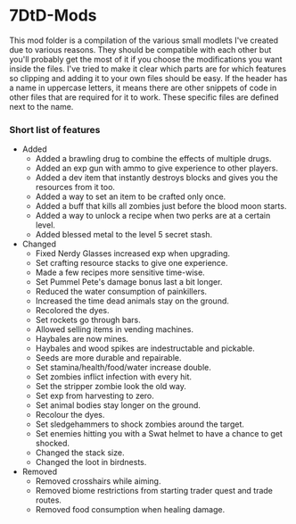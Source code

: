 # 7DtD-Mods
This mod folder is a compilation of the various small modlets I've created due to various reasons. They should be compatible with each other but you'll probably get the most of it if you choose the modifications you want inside the files. I've tried to make it clear which parts are for which features so clipping and adding it to your own files should be easy. If the header has a name in uppercase letters, it means there are other snippets of code in other files that are required for it to work. These specific files are defined next to the name.

### Short list of features
- Added
  - Added a brawling drug to combine the effects of multiple drugs.
  - Added an exp gun with ammo to give experience to other players.
  - Added a dev item that instantly destroys blocks and gives you the resources from it too.
  - Added a way to set an item to be crafted only once.
  - Added a buff that kills all zombies just before the blood moon starts.
  - Added a way to unlock a recipe when two perks are at a certain level.
  - Added blessed metal to the level 5 secret stash.
- Changed
  - Fixed Nerdy Glasses increased exp when upgrading.
  - Set crafting resource stacks to give one experience.
  - Made a few recipes more sensitive time-wise.
  - Set Pummel Pete's damage bonus last a bit longer.
  - Reduced the water consumption of painkillers.
  - Increased the time dead animals stay on the ground.
  - Recolored the dyes.
  - Set rockets go through bars.
  - Allowed selling items in vending machines.
  - Haybales are now mines.
  - Haybales and wood spikes are indestructable and pickable.
  - Seeds are more durable and repairable.
  - Set stamina/health/food/water increase double.
  - Set zombies inflict infection with every hit.
  - Set the stripper zombie look the old way.
  - Set exp from harvesting to zero.
  - Set animal bodies stay longer on the ground.
  - Recolour the dyes.
  - Set sledgehammers to shock zombies around the target.
  - Set enemies hitting you with a Swat helmet to have a chance to get shocked.
  - Changed the stack size.
  - Changed the loot in birdnests.
- Removed
  - Removed crosshairs while aiming.
  - Removed biome restrictions from starting trader quest and trade routes.
  - Removed food consumption when healing damage.
